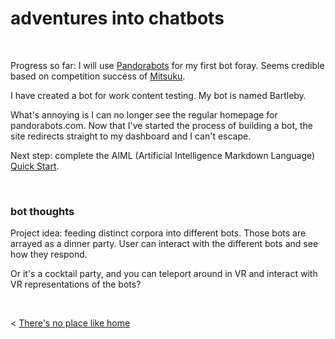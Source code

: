 # adventures into chatbots

&nbsp;
&nbsp;

Progress so far: I will use [Pandorabots](http://www.pandorabots.com) for my first bot foray. Seems credible based on competition success of [Mitsuku](https://www.pandorabots.com/mitsuku/). 

I have created a bot for work content testing. My bot is named Bartleby.

What's annoying is I can no longer see the regular homepage for pandorabots.com. Now that I've started the process of building a bot, the site redirects straight to my dashboard and I can't escape.

Next step: complete the AIML (Artificial Intelligence Markdown Language) [Quick Start](https://playground.pandorabots.com/en/quickstart/).

&nbsp;

### bot thoughts

Project idea: feeding distinct corpora into different bots. Those bots are arrayed as a dinner party. User can interact with the different bots and see how they respond.

Or it's a cocktail party, and you can teleport around in VR and interact with VR representations of the bots?


&nbsp; &nbsp; &nbsp; &nbsp;
  

< [There's no place like home](../index.md)
